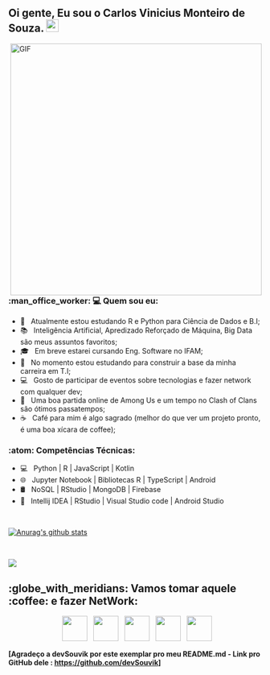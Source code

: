 <h2> Oi gente, Eu sou o Carlos Vinicius Monteiro de Souza. <img src="https://github.com/souvikguria98/souvikguria98/blob/master/Hi.gif" width="25"></h2>
<img align="right" alt="GIF" src="https://becode.com.br/wp-content/uploads/2016/10/Por-que-usar-JavaScript.gif" width="500"/>

<h3> :man_office_worker: 💻 Quem sou eu: </h3>

- 🔭 &nbsp; Atualmente estou estudando R e Python para Ciência de Dados e B.I;
- :books: &nbsp; Inteligência Artificial, Apredizado Reforçado de Máquina, Big Data são meus assuntos favoritos;
- 🎓 &nbsp; Em breve estarei cursando Eng. Software no IFAM;
- 💼 &nbsp; No momento estou estudando para construir a base da minha carreira em T.I;
- :computer: &nbsp; Gosto de participar de eventos sobre tecnologias e fazer network com qualquer dev;
- :iphone: &nbsp; Uma boa partida online de Among Us e um tempo no Clash of Clans são ótimos passatempos;
- ☕ &nbsp; Café para mim é algo sagrado (melhor do que ver um projeto pronto, é uma boa xícara de coffee);

<h3>:atom: Competências Técnicas: </h3>

- 💻 &nbsp; Python | R | JavaScript | Kotlin  
- 🌐 &nbsp; Jupyter Notebook | Bibliotecas R | TypeScript | Android 
- 🛢 &nbsp; NoSQL | RStudio | MongoDB | Firebase
- 🔧 &nbsp; Intellij IDEA | RStudio | Visual Studio code | Android Studio

<br>

<a href="https://github-readme-stats.vercel.app/api?username=carlosvinimsouza"><img align="center" src="https://github-readme-stats.vercel.app/api?username=carlosvinimsouza&show_icons=true&include_all_commits=true&theme=radical" alt="Anurag's github stats" />
</a>

</br>

<a href="https://github-readme-stats.vercel.app/api/top-langs/?username=carlosvinimsouza"><img align="center" src="https://github-readme-stats.vercel.app/api/top-langs/?username=carlosvinimsouza&layout=compact&theme=radical" />
</a>

<h2> :globe_with_meridians: Vamos tomar aquele :coffee: e fazer NetWork: </h2>

<p align="center">
&nbsp; <a href="https://twitter.com/CarlosViniMS1/" target="_blank" rel="noopener noreferrer"><img src="https://img.icons8.com/plasticine/100/000000/twitter.png" width="50" /></a>  
&nbsp; <a href="https://www.instagram.com/carlosvinimsouza/" target="_blank" rel="noopener noreferrer"><img src="https://img.icons8.com/plasticine/100/000000/instagram.png" width="50" /></a>  
&nbsp; <a href="https://www.linkedin.com/in/carlos-souza-technology/" target="_blank" rel="noopener noreferrer"><img src="https://img.icons8.com/plasticine/100/000000/linkedin.png" width="50" /></a>
&nbsp; <a href="mailto:vinicius.souza5530@gmail.com" target="_blank" rel="noopener noreferrer"><img src="https://img.icons8.com/plasticine/100/000000/gmail.png"  width="50" /></a>
&nbsp; <a href="https://app.rocketseat.com.br/me/carlos-vinicius-monteiro-de-souza-05677" target="_blank" rel="noopener noreferrer"><img src="https://img.icons8.com/plasticine/100/000000/swift.png" width="50" /></a> 
</p>

**[Agradeço a devSouvik por este exemplar pro meu README.md - Link pro GitHub dele : https://github.com/devSouvik]**
